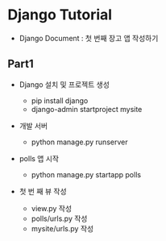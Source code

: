 # Django Tutorial

  - Django Document : 첫 번째 장고 앱 작성하기

## Part1

  - Django 설치 및 프로젝트 생성
    - pip install django
    - django-admin startproject mysite
  
  - 개발 서버
    - python manage.py runserver
    
  - polls 앱 시작
    - python manage.py startapp polls
    
  - 첫 번 째 뷰 작성
    - view.py 작성
    - polls/urls.py 작성
    - mysite/urls.py 작성

